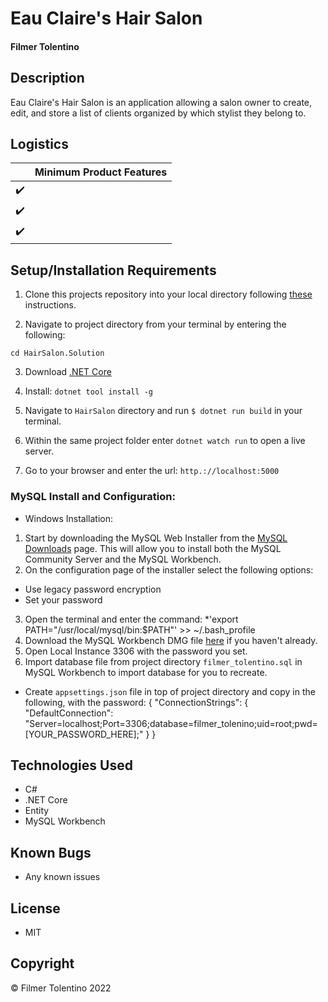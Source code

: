 # Eau Claire's Hair Salon

#### Filmer Tolentino

## Description

Eau Claire's Hair Salon is an application allowing a salon owner to create, edit, and store a list of clients organized by which stylist they belong to. 


## Logistics

|                    | Minimum Product Features |
| ------------------ | ------------------------ |
| :heavy_check_mark: |                          |
| :heavy_check_mark: |                          |
| :heavy_check_mark: |                          |

## Setup/Installation Requirements

1. Clone this projects repository into your local directory following [these](https://www.linode.com/docs/development/version-control/how-to-install-git-and-clone-a-github-repository/) instructions.

2. Navigate to project directory from your terminal by entering the following:

```
cd HairSalon.Solution
```

3. Download [.NET Core](https://docs.microsoft.com/en-us/dotnet/core/install/windows?pivots=os-windows&tabs=net60)

4.  Install:
`dotnet tool install -g`

5. Navigate to `HairSalon` directory and run `$ dotnet run build` in your terminal.

6. Within the same project folder enter `dotnet watch run` to open a live server.

8. Go to your browser and enter the url:
`http.://localhost:5000`

### MySQL Install and Configuration:
* Windows Installation:

1. Start by downloading the MySQL Web Installer from the [MySQL Downloads](https://dev.mysql.com/downloads/installer/) page. This will allow you to install both the MySQL Community Server and the MySQL Workbench.
2. On the configuration page of the installer select the following options:
* Use legacy password encryption
* Set your password
3. Open the terminal and enter the command: *'export PATH="/usr/local/mysql/bin:$PATH"' >> ~/.bash_profile
4. Download the MySQL Workbench DMG file [here](https://dev.mysql.com/downloads/file/?id=484391) if you haven't already.
5. Open Local Instance 3306 with the password you set.
6. Import database file from project directory `filmer_tolentino.sql` in MySQL Workbench to import database for you to recreate.

*  Create `appsettings.json` file in top of project directory and copy in the following, with the password:
{
  "ConnectionStrings": {
    "DefaultConnection": "Server=localhost;Port=3306;database=filmer_tolenino;uid=root;pwd=[YOUR_PASSWORD_HERE];"
  }
}

## Technologies Used

* C#
* .NET Core
* Entity
* MySQL Workbench




## Known Bugs

* Any known issues


## License

* MIT

## Copyright

&copy; Filmer Tolentino 2022

